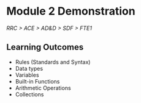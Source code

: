 # Module 2 Demonstration

_RRC > ACE > AD&D > SDF > FTE1_

## Learning Outcomes

- Rules (Standards and Syntax)
- Data types
- Variables
- Built-in Functions
- Arithmetic Operations
- Collections
